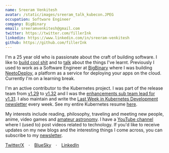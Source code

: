 ```yaml
---
name: Sreeram Venkitesh
avatar: /static/images/sreeram_talk_kubecon.JPEG
occupation: Software Engineer
company: BigBinary
email: sreeramvenkitesh@gmail.com
twitter: https://twitter.com/fillerInk
linkedin: https://www.linkedin.com/in/sreeram-venkitesh
github: https://github.com/fillerInk
---
```


I'm a 25 year old who is passionate about the craft of building software. I like to [build cool shit](/projects) and to [talk](/talks) about the things I've learnt. Previously I used to work as a Software Engineer at [BigBinary](https://bigbinary.com) where I was building [NeetoDeploy](https://neeto.com/neetodeploy), a platform as a service for deploying your apps on the cloud. Currently I'm on a learning break. 

I'm an active contributor to the Kubernetes project. I was part of the release team from [v1.29](https://github.com/kubernetes/sig-release/blob/master/releases/release-1.29/release-team.md) to [v1.32](https://github.com/kubernetes/sig-release/blob/master/releases/release-1.32/release-team.md) and I was the [enhancements sub team lead for v1.31](https://github.com/kubernetes/sig-release/blob/master/releases/release-1.31/release-team.md). I also maintain and write the [Last Week in Kubernetes Development newsletter](https://lwkd.info) every week. See my entire Kubernetes resume [here](/kubernetes).

My interests include reading, philosophy, traveling and meeting new people, anime, video games and [amateur astronomy](https://sreeram-venkitesh.github.io/clear-skies/). I have a [YouTube channel](https://www.youtube.com/c/sreeramvenkitesh) where I (used to) post videos related to technology. If you'd like to receive updates on my new blogs and the interesting things I come across, you can subscribe to my [newsletter](/newsletter).

[Twitter/X](https://twitter.com/sreeramvnkitesh) ⠀·⠀ [BlueSky](https://bsky.app/profile/sreeram.bsky.social) ⠀·⠀ [LinkedIn](https://www.linkedin.com/in/sreeramvenkitesh/)